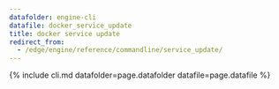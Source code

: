 ```yaml
---
datafolder: engine-cli
datafile: docker_service_update
title: docker service update
redirect_from:
  - /edge/engine/reference/commandline/service_update/
---
```

<!--
This page is automatically generated from Docker's source code. If you want to
suggest a change to the text that appears here, open a ticket or pull request
in the source repository on GitHub:

https://github.com/docker/cli
-->

{% include cli.md datafolder=page.datafolder datafile=page.datafile %}
